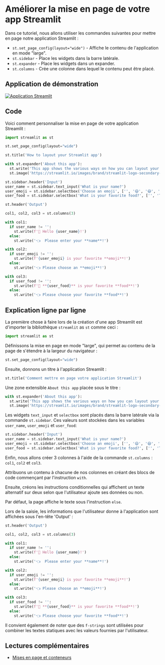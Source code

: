 # Améliorer la mise en page de votre app Streamlit

Dans ce tutoriel, nous allons utiliser les commandes suivantes pour mettre en page notre application Streamlit :
- `st.set_page_config(layout="wide")` - Affiche le contenu de l'application en mode "large".
- `st.sidebar` - Place les widgets dans la barre latérale.
- `st.expander` - Place les widgets dans un expander.
- `st.columns` - Crée une colonne dans lequel le contenu peut être placé.

## Application de démonstration

[![Application Streamlit](https://static.streamlit.io/badges/streamlit_badge_black_white.svg)](https://share.streamlit.io/dataprofessor/streamlit-layout/)

## Code
Voici comment personnaliser la mise en page de votre application Streamlit :
```python
import streamlit as st

st.set_page_config(layout="wide")

st.title('How to layout your Streamlit app')

with st.expander('About this app'):
  st.write('This app shows the various ways on how you can layout your Streamlit app.')
  st.image('https://streamlit.io/images/brand/streamlit-logo-secondary-colormark-darktext.png', width=250)

st.sidebar.header('Input')
user_name = st.sidebar.text_input('What is your name?')
user_emoji = st.sidebar.selectbox('Choose an emoji', ['', '😄', '😆', '😊', '😍', '😴', '😕', '😱'])
user_food = st.sidebar.selectbox('What is your favorite food?', ['', 'Tom Yum Kung', 'Burrito', 'Lasagna', 'Hamburger', 'Pizza'])

st.header('Output')

col1, col2, col3 = st.columns(3)

with col1:
  if user_name != '':
    st.write(f'👋 Hello {user_name}!')
  else:
    st.write('👈  Please enter your **name**!')

with col2:
  if user_emoji != '':
    st.write(f'{user_emoji} is your favorite **emoji**!')
  else:
    st.write('👈 Please choose an **emoji**!')

with col3:
  if user_food != '':
    st.write(f'🍴 **{user_food}** is your favorite **food**!')
  else:
    st.write('👈 Please choose your favorite **food**!')
```

## Explication ligne par ligne
La première chose à faire lors de la création d'une app Streamlit est d'importer la bibliothèque `streamlit` as `st` comme ceci :
```python
import streamlit as st
```

Définissons la mise en page en mode "large", qui permet au contenu de la page de s'étendre à la largeur du navigateur :

```python
st.set_page_config(layout="wide")
```

Ensuite, donnons un titre à l'application Streamlit :
```python
st.title('Comment mettre en page votre application Streamlit')
```

Une zone extensible `About this app` placée sous le titre :

```python
with st.expander('About this app'):
  st.write('This app shows the various ways on how you can layout your Streamlit app.')
  st.image('https://streamlit.io/images/brand/streamlit-logo-secondary-colormark-darktext.png', width=250)
```

Les widgets `text_input` et `selectbox` sont placés dans la barre latérale via la commande `st.sidebar`. Ces valeurs sont stockées dans les variables `user_name`, `user_emoji` et `user_food`:
```python
st.sidebar.header('Input')
user_name = st.sidebar.text_input('What is your name?')
user_emoji = st.sidebar.selectbox('Choose an emoji', ['', '😄', '😆', '😊', '😍', '😴', '😕', '😱'])
user_food = st.sidebar.selectbox('What is your favorite food?', ['', 'Tom Yum Kung', 'Burrito', 'Lasagna', 'Hamburger', 'Pizza'])
```

Enfin, nous allons créer 3 colonnes à l'aide de la commande `st.columns` : `col1`, `col2` et `col3`.

Attribuons un contenu à chacune de nos colonnes en créant des blocs de code commençant par l'instruction `with`.

Ensuite, créons les instructions conditionnelles qui affichent un texte alternatif sur deux selon que l'utilisateur ajoute ses données ou non.

Par défaut, la page affiche le texte sous l'instruction `else`.

Lors de la saisie, les informations que l'utilisateur donne à l'application sont affichées sous l'en-tête 'Output' :


```python
st.header('Output')

col1, col2, col3 = st.columns(3)

with col1:
  if user_name != '':
    st.write(f'👋 Hello {user_name}!')
  else:
    st.write('👈  Please enter your **name**!')

with col2:
  if user_emoji != '':
    st.write(f'{user_emoji} is your favorite **emoji**!')
  else:
    st.write('👈 Please choose an **emoji**!')

with col3:
  if user_food != '':
    st.write(f'🍴 **{user_food}** is your favorite **food**!')
  else:
    st.write('👈 Please choose your favorite **food**!')
```

Il convient également de noter que des `f-strings` sont utilisées pour combiner les textes statiques avec les valeurs fournies par l'utilisateur.

## Lectures complémentaires
- [Mises en page et conteneurs](https://docs.streamlit.io/library/api-reference/layout)